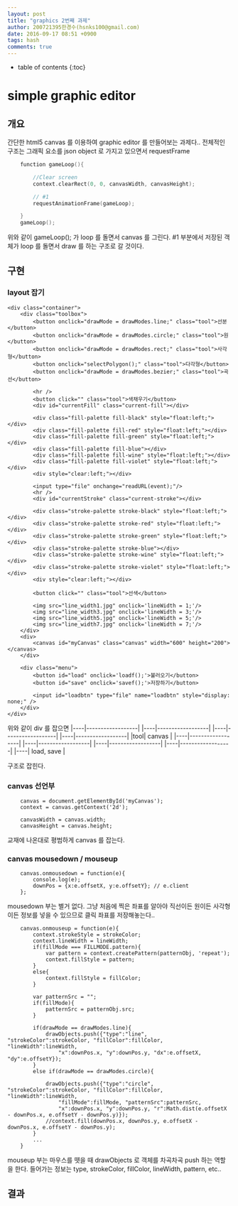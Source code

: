 ```yaml
---
layout: post
title: "graphics 2번째 과제"
author: 200721395한경수(hsnks100@gmail.com)
date: 2016-09-17 08:51 +0900
tags: hash
comments: true
---
```



* table of contents
{:toc}

# simple graphic editor

## 개요

간단한 html5 canvas 를 이용하여 graphic editor 를 만들어보는 과제다..
전체적인 구조는 그래픽 요소를 json object 로 가지고 있으면서 requestFrame 

``` cpp
    function gameLoop(){

        //Clear screen
        context.clearRect(0, 0, canvasWidth, canvasHeight);

        // #1
        requestAnimationFrame(gameLoop);

    }
    gameLoop();

```

위와 같이 gameLoop(); 가 loop 를 돌면서 canvas 를 그린다.  #1 부분에서 저장된 객체가 loop 를 돌면서 draw 를 하는 구조로 갈 것이다.

## 구현

### layout 잡기

``` 
<div class="container">
    <div class="toolbox">
        <button onclick="drawMode = drawModes.line;" class="tool">선분</button>
        <button onclick="drawMode = drawModes.circle;" class="tool">원</button>
        <button onclick="drawMode = drawModes.rect;" class="tool">사각형</button>
        <button onclick="selectPolygon();" class="tool">다각형</button>
        <button onclick="drawMode = drawModes.bezier;" class="tool">곡선</button>

        <hr />
        <button click="" class="tool">색채우기</button>
        <div id="currentFill" class="current-fill"></div>

        <div class="fill-palette fill-black" style="float:left;"></div>
        <div class="fill-palette fill-red" style="float:left;"></div>
        <div class="fill-palette fill-green" style="float:left;"></div>
        <div class="fill-palette fill-blue"></div>
        <div class="fill-palette fill-wine" style="float:left;"></div>
        <div class="fill-palette fill-violet" style="float:left;"></div>
        <div style="clear:left;"></div>

        <input type="file" onchange="readURL(event);"/>
        <hr />
        <div id="currentStroke" class="current-stroke"></div>

        <div class="stroke-palette stroke-black" style="float:left;"></div>
        <div class="stroke-palette stroke-red" style="float:left;"></div>
        <div class="stroke-palette stroke-green" style="float:left;"></div>
        <div class="stroke-palette stroke-blue"></div>
        <div class="stroke-palette stroke-wine" style="float:left;"></div>
        <div class="stroke-palette stroke-violet" style="float:left;"></div>
        <div style="clear:left;"></div>

        <button click="" class="tool">선색</button>

        <img src="line_width1.jpg" onclick='lineWidth = 1;'/>
        <img src="line_width3.jpg" onclick='lineWidth = 3;'/>
        <img src="line_width5.jpg" onclick='lineWidth = 5;'/>
        <img src="line_width7.jpg" onclick='lineWidth = 7;'/>
    </div>
    <div>
        <canvas id="myCanvas" class="canvas" width="600" height="200"></canvas>
    </div>

    <div class="menu"> 
        <button id="load" onclick='loadf();'>불러오기</button>
        <button id="save" onclick='savef();'>저장하기</button>

        <input id="loadbtn" type="file" name="loadbtn" style="display: none;" />
    </div> 
</div>
```

위와 같이 div 를 잡으면 
|----|------------------|
|----|------------------|
|----|------------------|
|----|------------------|
|tool|       canvas     |
|----|------------------|
|----|------------------|
|----|------------------|
|----|------------------|
|----|  load,   save    |

구조로 잡힌다.

### canvas 선언부
```
    canvas = document.getElementById('myCanvas');
    context = canvas.getContext('2d');

    canvasWidth = canvas.width;
    canvasHeight = canvas.height;

```

교재에 나온대로 평범하게 canvas 를 잡는다. 

### canvas mousedown / mouseup

```
    canvas.onmousedown = function(e){
        console.log(e);
        downPos = {x:e.offsetX, y:e.offsetY}; // e.client 
    };
```

mousedown 부는 별거 없다. 그냥 처음에 찍은 좌표를 알아야 직선이든 원이든 사각형이든 정보를 넣을 수 있으므로 클릭 좌표를 저장해놓는다..


```
    canvas.onmouseup = function(e){
        context.strokeStyle = strokeColor;
        context.lineWidth = lineWidth;
        if(fillMode === FILLMODE.pattern){
            var pattern = context.createPattern(patternObj, 'repeat');
            context.fillStyle = pattern;
        }
        else{
            context.fillStyle = fillColor;
        }

        var patternSrc = "";
        if(fillMode){
            patternSrc = patternObj.src;
        }

        if(drawMode == drawModes.line){
            drawObjects.push({"type":"line", "strokeColor":strokeColor, "fillColor":fillColor, "lineWidth":lineWidth,
                "x":downPos.x, "y":downPos.y, "dx":e.offsetX, "dy":e.offsetY});
        }
        else if(drawMode == drawModes.circle){

            drawObjects.push({"type":"circle", "strokeColor":strokeColor, "fillColor":fillColor, "lineWidth":lineWidth,
                "fillMode":fillMode, "patternSrc":patternSrc,
                "x":downPos.x, "y":downPos.y, "r":Math.dist(e.offsetX - downPos.x, e.offsetY - downPos.y)});
            //context.fill(downPos.x, downPos.y, e.offsetX - downPos.x, e.offsetY - downPos.y); 
        }
        ...
    }

```

mouseup 부는 마우스를 뗏을 때 drawObjects 로 객체를 차곡차곡 push 하는 역할을 한다. 들어가는 정보는 type, strokeColor, fillColor, lineWidth, pattern, etc..



## 결과






